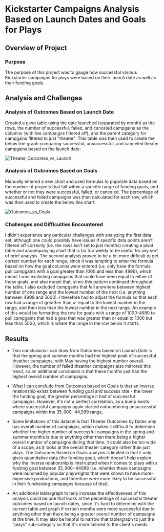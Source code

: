 # Kickstarter Campaigns Analysis Based on Launch Dates and Goals for Plays

## Overview of Project

### Purpose
The purpose of this project was to gauge how successful various Kickstarter campaigns for plays were based on their launch date as well as their funding goals. 

## Analysis and Challenges

### Analysis of Outcomes Based on Launch Date
Created a pivot table using the date launched (separated by month) as the rows, the number of successful, failed, and canceled campgains as the columns (with live campaigns filtered off), and the parent category for campgains filtered to just "theater". This table was then used to create the below line graph comparing successful, unsuccessful, and canceled theater campgains based on the launch date:

![Theater_Outcomes_vs_Launch](https://user-images.githubusercontent.com/86032451/123244025-87592b80-d4b1-11eb-8b1e-d06c8a638e2a.png)

### Analysis of Outcomes Based on Goals
Manually entered a new chart and used formulas to populate data based on the number of projects that fall within a specific range of funding goals, and whether or not they were successful, failed, or canceled. The percentage of successful and failed campaigns was then calculated for each row, which was then used to create the below line chart:

![Outcomes_vs_Goals](https://user-images.githubusercontent.com/86032451/123249588-1f0d4880-d4b7-11eb-953d-cb6dbf3e08df.png)

### Challenges and Difficulties Encountered
I didn't experience any paritcular challenges with analyzing the first data set, although one could possibly have issues if specific data points aren't filtered off correctly (i.e. the rows isn't set to just months) creating a pivot table and accompanying chart that is far too wieldy to be useful for any sort of brief analysis. The second analysis proved to be a bit more difficult to get correct number for each range, since it was tempting to enter the formula based on how the goal columns were entered (i.e. only have the formula pull campgains with a goal greater than 1000 and less than 4999), which meant I was excluding campgains that could have been equal to either of those goals, and also meant that, since this pattern continued throughout the table, I also excluded campgains that fell anywhere between highest number of one range and the lowest number of the next (i.e. anything between 4999 and 5000). I therefore had to adjust the formula so that each row had a range of greather than or equal to the lowest number in the range, and then less than the lowest number in the next range. An example of this would be formatting the row for goals with a range of 1000-4999 to pull campgains that had a goal that was greater than or equal to 1000 but less than 5000, which is where the range in the row below it starts. 

## Results

- Two conclusions I can draw from Outcomes based on Launch Date is that the spring and summer months had the highest peak of successful theather campaigns, with May having the highest number overall. However, the number of failed theather campaigns also mirrored this trend, so an additional conclusion is that these months just had the highest overall number of campaigns.

- What I can conclude from Outcomes based on Goals is that an inverse relationship exists between funding goal and success rate - the lower the funding goal, the greater percentage it had of successful campaigns. However, it's not a perfect correlation, as a bump exists where successful campaigns again started outnumbering unsuccessful campaigns within the $35,000-$44,999 range. 

- Some limitations of this dataset is that Theater Outcomes by Dates only has overall number of campaigns, which makes it difficult to determine whether the higher number of successful campaigns in the spring and summer months is due to anything other than there being a higher overall number of campaigns during that time. It could also be too wide of a scope, as it looks at the overall theater category rather than just plays.  The Outcomes Based on Goals analysis is limited in that it only gives quantitative data (the funding goal), which doesn't help explain why the inverse relationship is interrupted when it comes to plays with a funding goal between $35,000-$44999 (i.e. whehter these campaigns were launched by popular playwrights that were known to have more-expensive productions, and therefore were more likely to be successful in their fundraising campaigns because of that).

- An additional table/graph to help increase the effectiveness of this analysis could be one that looks at the percentage of successful theater outcomes based on launch dates, since it's hard to determine with the current table and graph if certain months were more successful due to anything other than there being a greater overall number of campaigns at the time. It may also be helpful to narrow that table/graph to just the "plays" sub-category so that it's more tailored to the client's needs. 
